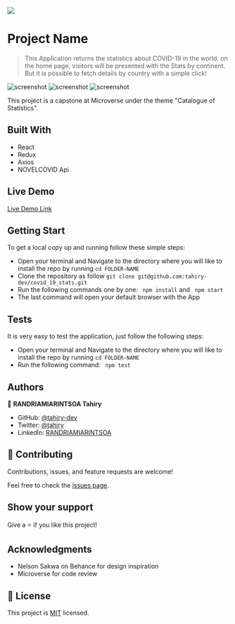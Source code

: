 ![](https://img.shields.io/badge/Microverse-blueviolet)

# Project Name

> This Application returns the statistics about COVID-19 in the world.
on the home page, visitors will be presented with the Stats by continent.
But it is possible to fetch details by country with a simple click!

![screenshot](https://user-images.githubusercontent.com/47100064/119225345-e969ee00-bb0b-11eb-8296-fa0ad78816c6.png)
![screenshot](https://user-images.githubusercontent.com/47100064/118940446-64d76e00-b959-11eb-9670-622c8ec653f5.png)
![screenshot](https://user-images.githubusercontent.com/47100064/118940509-7751a780-b959-11eb-9933-11b6e32c4055.png)


This project is a capstone at Microverse under the theme "Catalogue of Statistics".

## Built With

- React
- Redux
- Axios
- NOVELCOVID Api

## Live Demo

[Live Demo Link](https://covid-catalogue-stats.herokuapp.com/)


## Getting Start
To get a local copy up and running follow these simple steps:
- Open your terminal and Navigate to the directory where you will like to install the repo by running 
```cd FOLDER-NAME ```
- Clone the repository as follow
```git clone git@github.com:tahiry-dev/covid_19_stats.git```
- Run the following commands one by one: ``` npm install``` and
``` npm start```
- The last command will open your default browser with the App

## Tests

It is very easy to test the application, just follow the following steps:
- Open your terminal and Navigate to the directory where you will like to install the repo by running 
```cd FOLDER-NAME ```
- Run the following command:
``` npm test```


## Authors

👤 **RANDRIAMIARINTSOA Tahiry**

- GitHub: [@tahiry-dev](https://github.com/tahiry-dev)
- Twitter: [@tahiry](https://twitter.com/Tahiry94825074)
- LinkedIn: [RANDRIAMIARINTSOA](https://www.linkedin.com/in/tahiry-randriamiarintsoa/)

## 🤝 Contributing

Contributions, issues, and feature requests are welcome!

Feel free to check the [issues page](https://github.com/tahiry-dev/covid_19_stats/issues).

## Show your support

Give a ⭐️ if you like this project!

## Acknowledgments

- Nelson Sakwa on Behance for design inspiration
- Microverse for code review

## 📝 License

This project is [MIT](lic.url) licensed.
